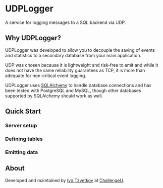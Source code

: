 # UDPLogger

A service for logging messages to a SQL backend via UDP.

## Why UDPLogger?

UDPLogger was developed to allow you to decouple the saving of events and statistics to a secondary database from your main application.

UDP was chosen because it is lightweight and risk-free to emit and while it does not have the same reliability guarantees as TCP, it is more than adequate for non-critical event logging.

UDPLogger uses [SQLAlchemy](http://www.sqlalchemy.org/) to handle database connections and has been tested with PostgreSQL and MySQL, though other databases supported by SQLAlchemy should work as well.

## Quick Start

### Server setup

### Defining tables

### Emitting data

## About

Developed and maintained by [Ivo Tzvetkov](http://ivotkv.net) at [ChallengeU](http://challengeu.com).
